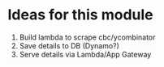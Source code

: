# Ideas for this module

1. Build lambda to scrape cbc/ycombinator
1. Save details to DB (Dynamo?)
1. Serve details via Lambda/App Gateway
